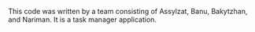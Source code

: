 This code was written by a team consisting of Assylzat, Banu, Bakytzhan, and Nariman. It is a task manager application.
 
